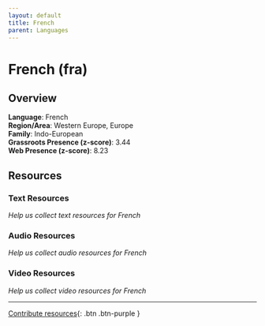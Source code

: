```yaml
---
layout: default
title: French
parent: Languages
---
```


# French (fra)

## Overview

**Language**: French  
**Region/Area**: Western Europe, Europe  
**Family**: Indo-European  
**Grassroots Presence (z-score)**: 3.44  
**Web Presence (z-score)**: 8.23  

## Resources

### Text Resources
*Help us collect text resources for French*

### Audio Resources
*Help us collect audio resources for French*

### Video Resources
*Help us collect video resources for French*

---

[Contribute resources](https://forms.office.com/e/1SfLJx3u1r){: .btn .btn-purple }
